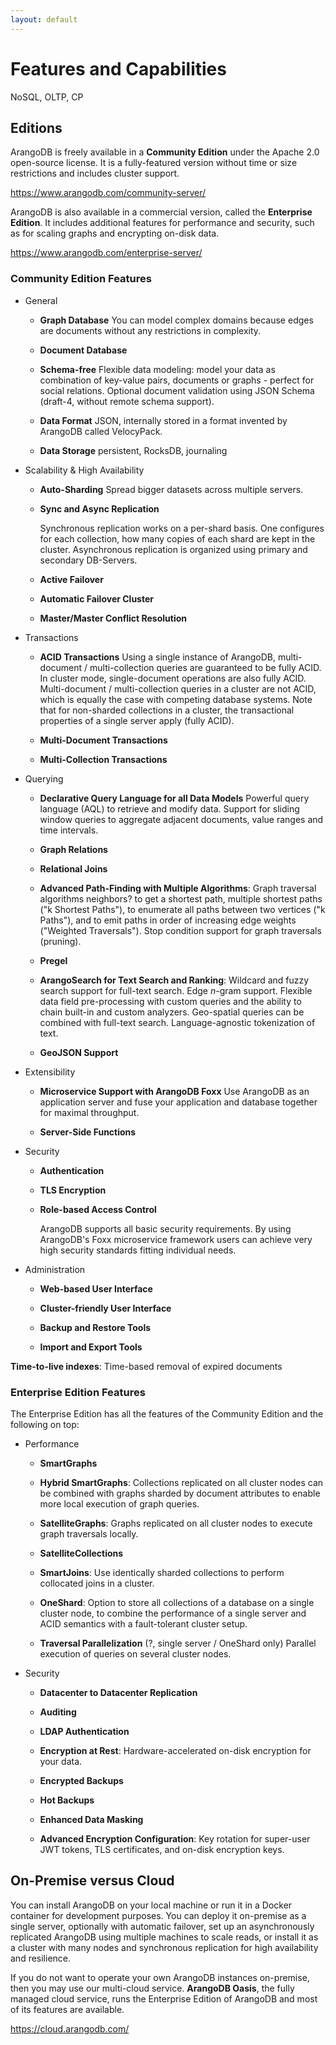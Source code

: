 ```yaml
---
layout: default
---
```

# Features and Capabilities

NoSQL, OLTP, CP

## Editions

ArangoDB is freely available in a **Community Edition** under the Apache 2.0
open-source license. It is a fully-featured version without time or size
restrictions and includes cluster support.

<https://www.arangodb.com/community-server/>

ArangoDB is also available in a commercial version, called the
**Enterprise Edition**. It includes additional features for performance and
security, such as for scaling graphs and encrypting on-disk data.

<https://www.arangodb.com/enterprise-server/>

### Community Edition Features

- General

  - **Graph Database**
    You can model complex domains because edges are documents without any
    restrictions in complexity.

  - **Document Database**

  - **Schema-free**
    Flexible data modeling: model your data as combination of key-value pairs,
    documents or graphs - perfect for social relations. Optional document
    validation using JSON Schema (draft-4, without remote schema support).

  - **Data Format**
    JSON, internally stored in a format invented by ArangoDB called VelocyPack.

  - **Data Storage**
    persistent, RocksDB, journaling

- Scalability & High Availability

  - **Auto-Sharding**
    Spread bigger datasets across multiple servers.

  - **Sync and Async Replication**

    Synchronous replication works on a per-shard basis. One configures for each
    collection, how many copies of each shard are kept in the cluster.
    Asynchronous replication is organized using primary and secondary DB-Servers.

  - **Active Failover**

  - **Automatic Failover Cluster**

  - **Master/Master Conflict Resolution**

- Transactions

  - **ACID Transactions**
    Using a single instance of ArangoDB, multi-document / multi-collection
    queries are guaranteed to be fully ACID. In cluster mode, single-document
    operations are also fully ACID. Multi-document / multi-collection queries in
    a cluster are not ACID, which is equally the case with competing database
    systems. Note that for non-sharded collections in a cluster, the
    transactional properties of a single server apply (fully ACID).


  - **Multi-Document Transactions**

  - **Multi-Collection Transactions**

- Querying

  - **Declarative Query Language for all Data Models**
    Powerful query language (AQL) to retrieve and modify data.
    Support for sliding window queries to aggregate adjacent documents, value
    ranges and time intervals.

  - **Graph Relations**

  - **Relational Joins**

  - **Advanced Path-Finding with Multiple Algorithms**:
    Graph traversal algorithms 
    neighbors?
    to get a shortest path, multiple shortest paths ("k Shortest Paths"),
    to enumerate all paths between two vertices ("k Paths"), and to emit paths
    in order of increasing edge weights ("Weighted Traversals").
    Stop condition support for graph traversals (pruning).

  - **Pregel**

  - **ArangoSearch for Text Search and Ranking**:
    Wildcard and fuzzy search support for full-text search.
    Edge _n_-gram support.
    Flexible data field pre-processing with custom queries and the ability to
    chain built-in and custom analyzers.
    Geo-spatial queries can be combined with full-text search.
    Language-agnostic tokenization of text.

  - **GeoJSON Support**

- Extensibility

  - **Microservice Support with ArangoDB Foxx**
    Use ArangoDB as an application server and fuse your application and database
    together for maximal throughput.

  - **Server-Side Functions**

- Security

  - **Authentication**

  - **TLS Encryption**

  - **Role-based Access Control**

    ArangoDB supports all basic security requirements. By using ArangoDB's Foxx
    microservice framework users can achieve very high security standards
    fitting individual needs.

- Administration

  - **Web-based User Interface**

  - **Cluster-friendly User Interface**

  - **Backup and Restore Tools**

  - **Import and Export Tools**

**Time-to-live indexes**: Time-based removal of expired documents

### Enterprise Edition Features

The Enterprise Edition has all the features of the Community Edition and the
following on top:

- Performance

  - **SmartGraphs**

  - **Hybrid SmartGraphs**:
    Collections replicated on all cluster nodes can be combined with graphs
    sharded by document attributes to enable more local execution of graph queries.

  - **SatelliteGraphs**:
    Graphs replicated on all cluster nodes to execute graph traversals locally.

  - **SatelliteCollections**

  - **SmartJoins**:
    Use identically sharded collections to perform collocated joins in a cluster.

  - **OneShard**:
    Option to store all collections of a database on a single cluster node, to
    combine the performance of a single server and ACID semantics with a
    fault-tolerant cluster setup.

  - **Traversal Parallelization** (?, single server / OneShard only)
    Parallel execution of queries on several cluster nodes.

- Security

  - **Datacenter to Datacenter Replication**

  - **Auditing**

  - **LDAP Authentication**

  - **Encryption at Rest**:
    Hardware-accelerated on-disk encryption for your data.

  - **Encrypted Backups**

  - **Hot Backups**

  - **Enhanced Data Masking**

  - **Advanced Encryption Configuration**:
    Key rotation for super-user JWT tokens, TLS certificates, and on-disk
    encryption keys.

## On-Premise versus Cloud

You can install ArangoDB on your local machine or run it in a Docker container
for development purposes. You can deploy it on-premise as a single server,
optionally with automatic failover, set up an asynchronously replicated ArangoDB
using multiple machines to scale reads, or install it as a cluster with many
nodes and synchronous replication for high availability and resilience.

If you do not want to operate your own ArangoDB instances on-premise, then
you may use our multi-cloud service.
**ArangoDB Oasis**, the fully managed cloud service, runs the Enterprise Edition
of ArangoDB and most of its features are available.

<https://cloud.arangodb.com/>

